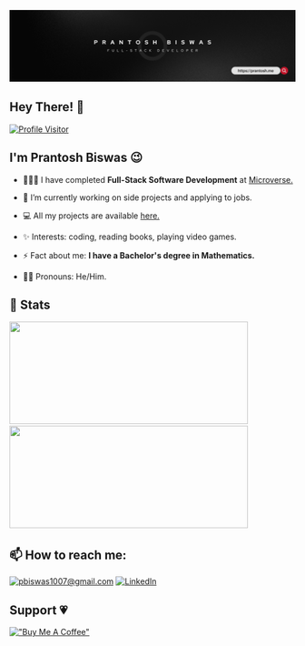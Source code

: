 ![Banner](https://github.com/PrantoshB/PrantoshB/blob/master/Full-Stack%20developer.png)

<h2>Hey There! 👋</h2>

[![Profile Visitor](https://komarev.com/ghpvc/?username=PrantoshB&color=brightgreen)](https://github.com/PrantoshB)
## I'm Prantosh Biswas 😉


- 👨🏻‍💻 I have completed **Full-Stack Software Development** at [Microverse.](https://www.microverse.org/?grsf=prantosh-ck1wny)

- 🌱 I’m currently working on side projects and applying to jobs.

- 💻 All my projects are available [here.](https://github.com/PrantoshB?tab=repositories)

- ✨ Interests: coding, reading books, playing video games.

- ⚡ Fact about me: **I have a Bachelor's degree in Mathematics.**

- 🧔🏻 Pronouns: He/Him.


<h2>🚀 Stats</h2>

<div>
  <img height="180" width="420" src="https://github-readme-stats-eight-theta.vercel.app/api?username=PrantoshB&show_icons=true&theme=nightowl&count_private=true"/>
  <img height="180" width="420" src="https://github-readme-stats.vercel.app/api/top-langs/?username=PrantoshB&show_icons=true&theme=nightowl&layout=compact&count_prrivate=true"/>
</div>



<h2>📫 How to reach me:</h2>

<a href="mailto:pbiswas1007@gmail.com">![pbiswas1007@gmail.com](https://img.shields.io/badge/Gmail-D14836?style=for-the-badge&logo=gmail&logoColor=white)</a> <a href="https://www.linkedin.com/in/prantosh/">![LinkedIn](https://img.shields.io/badge/LinkedIn-0077B5?style=for-the-badge&logo=linkedin&logoColor=white)</a>

<h2>Support 💗</h2>

[!["Buy Me A Coffee"](https://www.buymeacoffee.com/assets/img/custom_images/orange_img.png)](https://www.buymeacoffee.com/prantosh)


